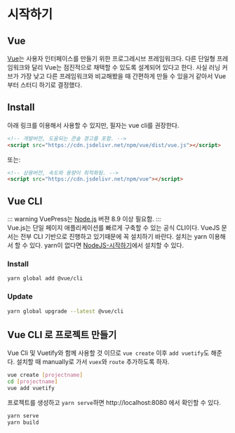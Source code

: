 # 시작하기

## Vue
[Vue](https://kr.vuejs.org/index.html)는 사용자 인터페이스를 만들기 위한 프로그레시브 프레임워크다. 다른 단일형 프레임워크와 달리 Vue는 점진적으로 채택할 수 있도록 설계되어 있다고 한다. 사실 러닝 커브가 가장 낮고 다른 프레임워크와 비교해봤을 때 간편하게 만들 수 있을거 같아서 Vue 부터 스터디 하기로 결정했다.

## Install
아래 링크를 이용해서 사용할 수 있지만, 필자는 vue cli를 권장한다. 
```html
<!-- 개발버전, 도움되는 콘솔 경고를 포함. -->
<script src="https://cdn.jsdelivr.net/npm/vue/dist/vue.js"></script>
```
또는:
```html
<!-- 상용버전, 속도와 용량이 최적화됨. -->
<script src="https://cdn.jsdelivr.net/npm/vue"></script>
```

## Vue CLI
::: warning
VuePress는 [Node.js](https://nodejs.org/ko/) 버젼 8.9 이상 필요함.
:::  
Vue.js는 단일 페이지 애플리케이션를 빠르게 구축할 수 있는 공식 CLI이다. VueJS 문서는 전부 CLI 기반으로 진행하고 있기때문에 꼭 설치하기 바란다. 설치는 yarn 이용해서 할 수 있다. yarn이 없다면 [NodeJS-시작하기](/nodejs/#yarn)에서 설치할 수 있다.
### Install
```sh
yarn global add @vue/cli
```
### Update
```sh
yarn global upgrade --latest @vue/cli
```


## Vue CLI 로 프로젝트 만들기
Vue Cli 및 Vuetify와 함께 사용할 것 이므로 `vue create` 이후 `add vuetify`도 해준다.
설치할 때 manually로 가서 `vuex`와 `route` 추가하도록 하자.
```sh
vue create [projectname]
cd [projectname]
vue add vuetify
```

프로젝트를 생성하고 `yarn serve`하면 http://localhost:8080 에서 확인할 수 있다.
```sh
yarn serve
yarn build
```
<!-- 
vue proxy 
https://blog.naver.com/PostView.nhn?blogId=psj9102&logNo=221435535795&parentCategoryNo=&categoryNo=44&viewDate=&isShowPopularPosts=false&from=postView
 https://sollife.tistory.com/18
 -->